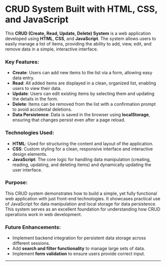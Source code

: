 # CRUD System Built with HTML, CSS, and JavaScript

This **CRUD (Create, Read, Update, Delete) System** is a web application developed using **HTML**, **CSS**, and **JavaScript**. The system allows users to easily manage a list of items, providing the ability to add, view, edit, and remove data in a simple, interactive interface.

### Key Features:
- **Create**: Users can add new items to the list via a form, allowing easy data entry.
- **Read**: All added items are displayed in a clean, organized list, enabling users to view their data.
- **Update**: Users can edit existing items by selecting them and updating the details in the form.
- **Delete**: Items can be removed from the list with a confirmation prompt to avoid accidental deletions.
- **Data Persistence**: Data is saved in the browser using **localStorage**, ensuring that changes persist even after a page reload.
  
### Technologies Used:
- **HTML**: Used for structuring the content and layout of the application.
- **CSS**: Custom styling for a clean, responsive interface and interactive design elements.
- **JavaScript**: The core logic for handling data manipulation (creating, reading, updating, and deleting items) and dynamically updating the user interface.

### Purpose:
This CRUD system demonstrates how to build a simple, yet fully functional web application with just front-end technologies. It showcases practical use of JavaScript for data manipulation and local storage for data persistence. This system serves as an excellent foundation for understanding how CRUD operations work in web development.

### Future Enhancements:
- Implement backend integration for persistent data storage across different sessions.
- Add **search and filter functionality** to manage large sets of data.
- Implement **form validation** to ensure users provide correct input.

---
